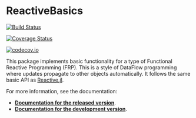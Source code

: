 # ReactiveBasics

[![Build Status](https://travis-ci.org/tshort/ReactiveBasics.jl.svg?branch=master)](https://travis-ci.org/tshort/ReactiveBasics.jl)

[![Coverage Status](https://coveralls.io/repos/tshort/ReactiveBasics.jl/badge.svg?branch=master&service=github)](https://coveralls.io/github/tshort/ReactiveBasics.jl?branch=master)

[![codecov.io](http://codecov.io/github/tshort/ReactiveBasics.jl/coverage.svg?branch=master)](http://codecov.io/github/tshort/ReactiveBasics.jl?branch=master)

 
This package implements basic functionality for a type of Functional Reactive Programming (FRP). 
This is a style of DataFlow programming where updates propagate to other objects automatically.
It follows the same basic API as [Reactive.jl](http://juliagizmos.github.io/Reactive.jl/). 

For more information, see the documentation:

* **[Documentation for the released version](https://tshort.github.io/ReactiveBasics.jl/stable)**.
* **[Documentation for the development version](https://tshort.github.io/ReactiveBasics.jl/latest)**.


